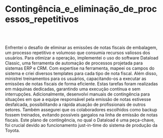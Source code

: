 <!DOCTYPE html>
<html>
<head>
<body> 
  <h1>Contingência_e_eliminação_de_processos_repetitivos</h1>
<br><br>
<div style='text-align:right'> 
    </div>
<p>Enfrentei o desafio de eliminar as emissões de notas fiscais de embalagem, um processo repetitivo e volumoso que consumia recursos valiosos dos usuários. Para otimizar a  operação, implementei o uso do software Dataload Classic, uma 
ferramenta de automação de processos projetada para sistemas ERP e CRM. Com expertise na ferramenta, mapeei os campos do sistema e criei diversos templates para cada tipo de nota fiscal. Além disso, ministrei treinamentos para os usuários, capacitando-os a executar as emissões de notas fiscais de forma eficiente. Estas tarefas foram realizadas em máquinas dedicadas, garantindo uma execução contínua e sem interrupções.
Adicionalmente, desenvolvi manuais de contingência para situações em que a equipe responsável pela emissão de notas estivesse desfalcada, possibilitando a rápida atuação de profissionais de outros setores. Também assegurei que os 
colaboradores escolhidos como backup fossem treinados, evitando possíveis gargalos na linha de emissão de notas fiscais. Este plano de contingência, no qual o Dataload é uma peça-chave, foi crucial devido ao funcionamento just-in-time do sistema de produção da Toyota.</p>

  </body>
  </html>
